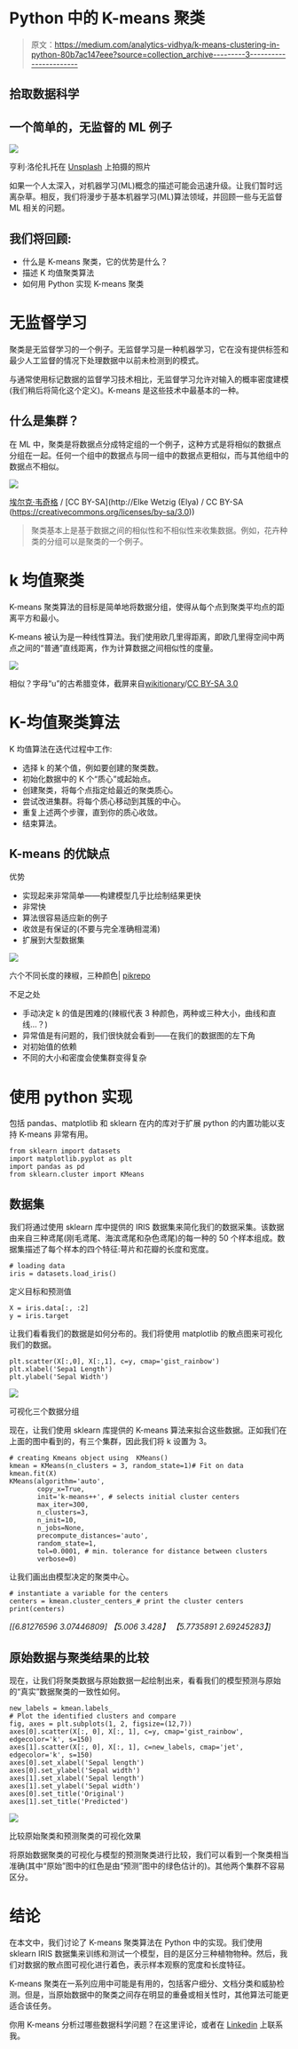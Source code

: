 # Python 中的 K-means 聚类

> 原文：<https://medium.com/analytics-vidhya/k-means-clustering-in-python-80b7ac147eee?source=collection_archive---------3----------------------->

## 拾取数据科学

## 一个简单的，无监督的 ML 例子

![](img/a825cf912cb045ee4949792e42bd6c09.png)

亨利·洛伦扎托在 [Unsplash](https://unsplash.com?utm_source=medium&utm_medium=referral) 上拍摄的照片

如果一个人太深入，对机器学习(ML)概念的描述可能会迅速升级。让我们暂时远离杂草。相反，我们将漫步于基本机器学习(ML)算法领域，并回顾一些与无监督 ML 相关的问题。

## 我们将回顾:

*   什么是 K-means 聚类，它的优势是什么？
*   描述 K 均值聚类算法
*   如何用 Python 实现 K-means 聚类

# 无监督学习

聚类是无监督学习的一个例子。无监督学习是一种机器学习，它在没有提供标签和最少人工监督的情况下处理数据中以前未检测到的模式。

与通常使用标记数据的监督学习技术相比，无监督学习允许对输入的概率密度建模(我们稍后将简化这个定义)。K-means 是这些技术中最基本的一种。

## 什么是集群？

在 ML 中，聚类是将数据点分成特定组的一个例子，这种方式是将相似的数据点分组在一起。任何一个组中的数据点与同一组中的数据点更相似，而与其他组中的数据点不相似。

![](img/b55e4c33c76ea564fa9a24855720aeed.png)

[埃尔克·韦奇格](https://commons.wikimedia.org/wiki/File:Sockenzoo.jpg) / [CC BY-SA](http://Elke Wetzig (Elya) / CC BY-SA (https://creativecommons.org/licenses/by-sa/3.0))

> 聚类基本上是基于数据之间的相似性和不相似性来收集数据。例如，花卉种类的分组可以是聚类的一个例子。

# k 均值聚类

K-means 聚类算法的目标是简单地将数据分组，使得从每个点到聚类平均点的距离平方和最小。

K-means 被认为是一种线性算法。我们使用欧几里得距离，即欧几里得空间中两点之间的“普通”直线距离，作为计算数据之间相似性的度量。

![](img/9edee391165b7383bc7dc9f2ad207b17.png)

相似？字母“u”的古希腊变体，截屏来自[wikitionary](https://en.wiktionary.org/wiki/Appendix:Variations_of_%22u%22)/[CC BY-SA 3.0](https://creativecommons.org/licenses/by-sa/3.0)

# K-均值聚类算法

K 均值算法在迭代过程中工作:

*   选择 k 的某个值，例如要创建的聚类数。
*   初始化数据中的 K 个“质心”或起始点。
*   创建聚类，将每个点指定给最近的聚类质心。
*   尝试改进集群。将每个质心移动到其簇的中心。
*   重复上述两个步骤，直到你的质心收敛。
*   结束算法。

## K-means 的优缺点

优势

*   实现起来非常简单——构建模型几乎比绘制结果更快
*   非常快
*   算法很容易适应新的例子
*   收敛是有保证的(不要与完全准确相混淆)
*   扩展到大型数据集

![](img/6cc9e1e9c9c3d1494baf6bae09e56054.png)

六个不同长度的辣椒，三种颜色| [pikrepo](https://www.pikrepo.com/fccvu/six-bell-peppers)

不足之处

*   手动决定 k 的值是困难的(辣椒代表 3 种颜色，两种或三种大小，曲线和直线…？)
*   异常值是有问题的，我们很快就会看到——在我们的数据图的左下角
*   对初始值的依赖
*   不同的大小和密度会使集群变得复杂

# 使用 python 实现

包括 pandas、matplotlib 和 sklearn 在内的库对于扩展 python 的内置功能以支持 K-means 非常有用。

```
from sklearn import datasets
import matplotlib.pyplot as plt
import pandas as pd
from sklearn.cluster import KMeans
```

## 数据集

我们将通过使用 sklearn 库中提供的 IRIS 数据集来简化我们的数据采集。该数据由来自三种鸢尾(刚毛鸢尾、海滨鸢尾和杂色鸢尾)的每一种的 50 个样本组成。数据集描述了每个样本的四个特征:萼片和花瓣的长度和宽度。

```
# loading data
iris = datasets.load_iris()
```

定义目标和预测值

```
X = iris.data[:, :2]
y = iris.target
```

让我们看看我们的数据是如何分布的。我们将使用 matplotlib 的散点图来可视化我们的数据。

```
plt.scatter(X[:,0], X[:,1], c=y, cmap='gist_rainbow')
plt.xlabel('Sepa1 Length')
plt.ylabel('Sepal Width')
```

![](img/69843f9ee20913c61c4c959b1b3677cb.png)

可视化三个数据分组

现在，让我们使用 sklearn 库提供的 K-means 算法来拟合这些数据。正如我们在上面的图中看到的，有三个集群，因此我们将 k 设置为 3。

```
# creating Kmeans object using  KMeans()
kmean = KMeans(n_clusters = 3, random_state=1)# Fit on data
kmean.fit(X)
KMeans(algorithm='auto', 
       copy_x=True, 
       init='k-means++', # selects initial cluster centers
       max_iter=300,
       n_clusters=3, 
       n_init=10, 
       n_jobs=None, 
       precompute_distances='auto',
       random_state=1, 
       tol=0.0001, # min. tolerance for distance between clusters
       verbose=0)
```

让我们画出由模型决定的聚类中心。

```
# instantiate a variable for the centers
centers = kmean.cluster_centers_# print the cluster centers
print(centers)
```

*[[6.81276596 3.07446809]
【5.006 3.428】
【5.7735891 2.69245283】]*

## 原始数据与聚类结果的比较

现在，让我们将聚类数据与原始数据一起绘制出来，看看我们的模型预测与原始的“真实”数据聚类的一致性如何。

```
new_labels = kmean.labels_
# Plot the identified clusters and compare
fig, axes = plt.subplots(1, 2, figsize=(12,7))
axes[0].scatter(X[:, 0], X[:, 1], c=y, cmap='gist_rainbow', edgecolor='k', s=150)
axes[1].scatter(X[:, 0], X[:, 1], c=new_labels, cmap='jet', edgecolor='k', s=150)
axes[0].set_xlabel('Sepal length')
axes[0].set_ylabel('Sepal width')
axes[1].set_xlabel('Sepal length')
axes[1].set_ylabel('Sepal width')
axes[0].set_title('Original')
axes[1].set_title('Predicted')
```

![](img/7f0813c3e6787a2f844ff6379b7699d2.png)

比较原始聚类和预测聚类的可视化效果

将原始数据聚类的可视化与模型的预测聚类进行比较，我们可以看到一个聚类相当准确(其中“原始”图中的红色是由“预测”图中的绿色估计的)。其他两个集群不容易区分。

# 结论

在本文中，我们讨论了 K-means 聚类算法在 Python 中的实现。我们使用 sklearn IRIS 数据集来训练和测试一个模型，目的是区分三种植物物种。然后，我们对数据的散点图可视化进行着色，表示样本观察的宽度和长度特征。

K-means 聚类在一系列应用中可能是有用的，包括客户细分、文档分类和威胁检测。但是，当原始数据中的聚类之间存在明显的重叠或相关性时，其他算法可能更适合该任务。

你用 K-means 分析过哪些数据科学问题？在这里评论，或者在 [Linkedin](https://www.linkedin.com/in/darganj/) 上联系我。